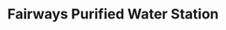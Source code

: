 ---
title: "Fairways Purified Water Station"
url: /borongan-city/fairways-purified-water-station/
shop: water
---